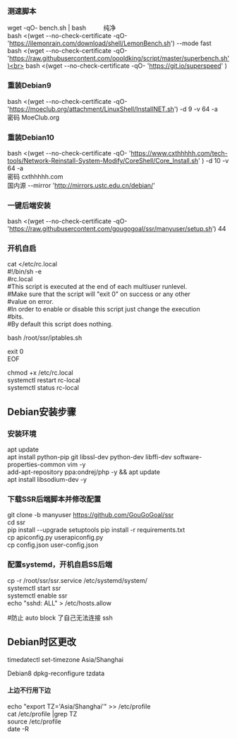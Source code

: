 ### 测速脚本
wget -qO- bench.sh | bash        &nbsp; &nbsp; &nbsp; &nbsp; &nbsp;纯净<br>
bash <(wget --no-check-certificate -qO- 'https://ilemonrain.com/download/shell/LemonBench.sh') --mode fast <br>
bash <(wget --no-check-certificate -qO- 'https://raw.githubusercontent.com/oooldking/script/master/superbench.sh')<br>
bash <(wget --no-check-certificate -qO- 'https://git.io/superspeed' )<br>
### 重装Debian9
bash <(wget --no-check-certificate -qO- 'https://moeclub.org/attachment/LinuxShell/InstallNET.sh') -d 9 -v 64 -a <br>
密码  MoeClub.org
### 重装Debian10
bash <(wget --no-check-certificate -qO- 'https://www.cxthhhhh.com/tech-tools/Network-Reinstall-System-Modify/CoreShell/Core_Install.sh' ) -d 10 -v 64 -a<br>
 密码  cxthhhhh.com<br>
 国内源      --mirror 'http://mirrors.ustc.edu.cn/debian/'
### 一键后端安装
bash <(wget --no-check-certificate -qO- 'https://raw.githubusercontent.com/gougogoal/ssr/manyuser/setup.sh') 44

### 开机自启<br>
cat <<EOF >/etc/rc.local<br>
#!/bin/sh -e<br>
#rc.local<br>
#This script is executed at the end of each multiuser runlevel.<br>
#Make sure that the script will "exit 0" on success or any other<br>
#value on error.<br>
#In order to enable or disable this script just change the execution<br>
#bits.<br>
#By default this script does nothing.<br>

bash /root/ssr/iptables.sh<br>

exit 0<br>
EOF<br>

chmod +x /etc/rc.local<br>
systemctl restart rc-local<br>
systemctl status rc-local<br>


## Debian安装步骤

### 安装环境

apt update<br>
apt install python-pip git libssl-dev python-dev libffi-dev software-properties-common vim -y<br>
add-apt-repository ppa:ondrej/php -y && apt update<br>
apt install libsodium-dev -y <br>

### 下载SSR后端脚本并修改配置

git clone -b manyuser https://github.com/GouGoGoal/ssr<br>
cd ssr<br>
pip install --upgrade setuptools 
pip install -r requirements.txt<br>
cp apiconfig.py userapiconfig.py<br>
cp config.json user-config.json<br>

### 配置systemd，开机自启SS后端

cp -r /root/ssr/ssr.service /etc/systemd/system/<br>
systemctl start ssr<br>
systemctl enable ssr<br>
echo "sshd: ALL" > /etc/hosts.allow<br>

#防止 auto block 了自己无法连接 ssh

## Debian时区更改

timedatectl set-timezone Asia/Shanghai</br>

Debian8  dpkg-reconfigure tzdata</br>

#### 上边不行用下边

echo "export TZ='Asia/Shanghai'"  >> /etc/profile<br>
cat /etc/profile |grep TZ<br>
source /etc/profile<br>
date -R<br>

